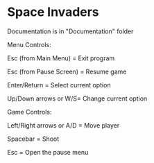 # Space Invaders
Documentation is in "Documentation" folder

Menu Controls:

Esc (from Main Menu) = Exit program

Esc (from Pause Screen) = Resume game

Enter/Return = Select current option

Up/Down arrows or W/S= Change current option

Game Controls:

Left/Right arrows or A/D = Move player

Spacebar = Shoot

Esc = Open the pause menu